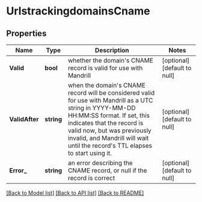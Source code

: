 # UrlstrackingdomainsCname

## Properties
Name | Type | Description | Notes
------------ | ------------- | ------------- | -------------
**Valid** | **bool** | whether the domain&#39;s CNAME record is valid for use with Mandrill | [optional] [default to null]
**ValidAfter** | **string** | when the domain&#39;s CNAME record will be considered valid for use with Mandrill as a UTC string in YYYY-MM-DD HH:MM:SS format. If set, this indicates that the record is valid now, but was previously invalid, and Mandrill will wait until the record&#39;s TTL elapses to start using it. | [optional] [default to null]
**Error_** | **string** | an error describing the CNAME record, or null if the record is correct | [optional] [default to null]

[[Back to Model list]](../README.md#documentation-for-models) [[Back to API list]](../README.md#documentation-for-api-endpoints) [[Back to README]](../README.md)


